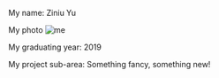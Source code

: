 My name: Ziniu Yu

My photo ![me](\image\me.png)

My graduating year: 2019

My project sub-area: Something fancy, something new!
